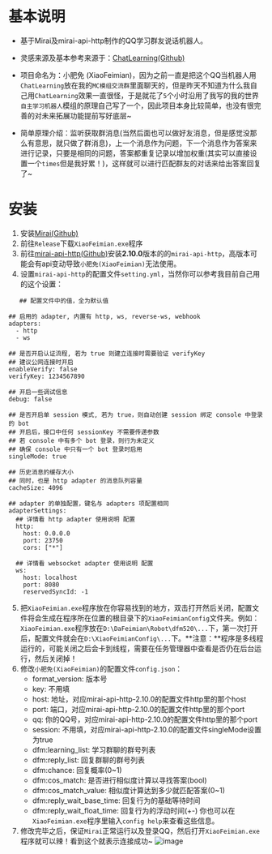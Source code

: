 # 基本说明
- 基于Mirai及mirai-api-http制作的QQ学习群友说话机器人。

- 灵感来源及基本参考来源于：[ChatLearning(Github)](https://github.com/Nana-Miko/ChatLearning)

- 项目命名为：小肥免 (XiaoFeimian)，因为之前一直是把这个QQ当机器人用`ChatLearning`放在我的`MC模组交流群`里面聊天的，但是昨天不知道为什么我自己用`ChatLearning`效果一直很怪，于是就花了`5`个小时沿用了我写的我的世界`自主学习机器人`模组的原理自己写了一个，因此项目本身比较简单，也没有很完善的对未来拓展功能提前写好底层~

- 简单原理介绍：监听获取群消息(当然后面也可以做好友消息，但是感觉没那么有意思，就只做了群消息)，上一个消息作为问题，下一个消息作为答案来进行记录，只要是相同的问题，答案都重复记录以增加权重(其实可以直接设置一个`times`但是我好累！)，这样就可以进行匹配群友的对话来给出答案回复了~

# 安装
1. 安装[Mirai(Github)](https://github.com/mamoe/mirai)
2. 前往`Release`下载`XiaoFeimian.exe`程序
3. 前往[mirai-api-http(Github)](https://github.com/project-mirai/mirai-api-http/tree/master)安装**2.10.0**版本的的`mirai-api-http`，高版本可能会有api变动导致`小肥免(XiaoFeimian)`无法使用。
4. 设置`mirai-api-http`的配置文件`setting.yml`，当然你可以参考我目前自己用的这个设置：
```
   ## 配置文件中的值，全为默认值

## 启用的 adapter, 内置有 http, ws, reverse-ws, webhook
adapters:
  - http
  - ws

## 是否开启认证流程, 若为 true 则建立连接时需要验证 verifyKey
## 建议公网连接时开启
enableVerify: false
verifyKey: 1234567890

## 开启一些调试信息
debug: false

## 是否开启单 session 模式, 若为 true，则自动创建 session 绑定 console 中登录的 bot
## 开启后，接口中任何 sessionKey 不需要传递参数
## 若 console 中有多个 bot 登录，则行为未定义
## 确保 console 中只有一个 bot 登录时启用
singleMode: true

## 历史消息的缓存大小
## 同时，也是 http adapter 的消息队列容量
cacheSize: 4096

## adapter 的单独配置，键名与 adapters 项配置相同
adapterSettings:
  ## 详情看 http adapter 使用说明 配置
  http:
    host: 0.0.0.0
    port: 23750
    cors: ["*"]
  
  ## 详情看 websocket adapter 使用说明 配置
  ws:
    host: localhost
    port: 8080
    reservedSyncId: -1
```
5. 把`XiaoFeimian.exe`程序放在你容易找到的地方，双击打开然后关闭，配置文件将会生成在程序所在位置的根目录下的`XiaoFeimianConfig`文件夹。例如：`XiaoFeimian.exe`程序放在`D:\DaFeimian\Robot\dfm520\...`下，第一次打开后，配置文件就会在`D:\XiaoFeimianConfig\...`下。**注意：**程序是多线程运行的，可能关闭之后会卡到线程，需要在任务管理器中查看是否仍在后台运行，然后关闭掉！
6. 修改`小肥免(XiaoFeimian)`的配置文件`config.json`：
   - format_version: 版本号
   - key: 不用填
   - host: 地址，对应mirai-api-http-2.10.0的配置文件http里的那个host
   - port: 端口，对应mirai-api-http-2.10.0的配置文件http里的那个port
   - qq: 你的QQ号，对应mirai-api-http-2.10.0的配置文件http里的那个port
   - session: 不用填，对应mirai-api-http-2.10.0的配置文件singleMode设置为true
   - dfm:learning_list: 学习群聊的群号列表
   - dfm:reply_list: 回复群聊的群号列表
   - dfm:chance: 回复概率(0~1)
   - dfm:cos_match: 是否进行相似度计算以寻找答案(bool)
   - dfm:cos_match_value: 相似度计算达到多少就匹配答案(0~1)
   - dfm:reply_wait_base_time: 回复行为的基础等待时间
   - dfm:reply_wait_float_time: 回复行为的浮动时间(+-)
   你也可以在`XiaoFeimian.exe`程序里输入`config help`来查看这些信息。
7. 修改完毕之后，保证`Mirai`正常运行以及登录QQ，然后打开`XiaoFeimian.exe`程序就可以辣！看到这个就表示连接成功~
   ![image](https://github.com/DaFeimian/XiaoFeimian/assets/135980226/871521ff-7fd8-4295-b591-c752fc4d0877)
